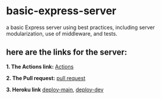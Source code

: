 # basic-express-server

a basic Express server using best practices, including server modularization, use of middleware, and tests.

## **here are the links for the server:**

**1. The Actions link:**
   [Actions](https://github.com/marah-jaradat/server-deployment-practice/actions)

**2. The Pull request:**
   [pull request](https://github.com/marah-jaradat/basic-express-server/pull/3)

**3. Heroku link**
    [deploy-main](https://express-server-main.herokuapp.com/),  [deploy-dev](https://express-server-dev.herokuapp.com/)